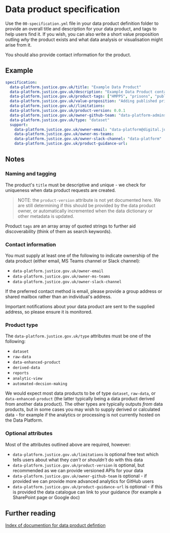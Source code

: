# Data product specification

Use the `00-specification.yml` file in your data product definition folder to provide an overall title and description for your data product, and tags to help users find it. If you wish, you can also write a short value proposition outling _why_ the product exists and what data analysis or visualisation might arise from it.

You should also provide contact information for the product.

## Example

```yaml
specification:
  data-platform.justice.gov.uk/title: "Example Data Product"
  data-platform.justice.gov.uk/description: "Example Data Product contains published prison population from 2001 to present"
  data-platform.justice.gov.uk/product-tags: ["HMPPS", "prisons", "published data", "national statistics"]
  data-platform.justice.gov.uk/value-proposition: "Adding published prison population allows for a reusable, consistent, safely sharable resource for this commonly used data"
  data-platform.justice.gov.uk//limitations:
  data-platform.justice.gov.uk/product-version: 0.0.1
  data-platform.justice.gov.uk/owner-github-team: "data-platform-admins"
  data-platform.justice.gov.uk/type: "dataset"
  support:
    data-platform.justice.gov.uk/owner-email: "data-platform@digital.justice.gov.uk"
    data-platform.justice.gov.uk/owner-ms-teams:
    data-platform.justice.gov.uk/owner-slack-channel: "data-platform"
    data-platform.justice.gov.uk/product-guidance-url:
```

## Notes

### Naming and tagging

The product's `title` must be descriptive and unique - we check for uniqueness when data product requests are created.

> NOTE: the `product-version` attribute is not yet documented here. We are still determining if this should be provided by the data product owner, or automatically incremented when the data dictionary or other metadata is updated.

Product `tags` are an array array of quoted strings to further aid discoverability (think of them as search keywords).

### Contact information

You must supply at least one of the following to indicate ownership of the data product (either email, MS Teams channel or Slack channel):

- `data-platform.justice.gov.uk/owner-email`
- `data-platform.justice.gov.uk/owner-ms-teams`
- `data-platform.justice.gov.uk/owner-slack-channel`

If the preferred contact method is email, please provide a group address or shared mailbox rather than an individual's address.

Important notifications about your data product are sent to the supplied address, so please ensure it is monitored.

### Product type

The `data-platform.justice.gov.uk/type` attributes must be one of the following:

- `dataset`
- `raw-data`
- `data-enhanced-product`
- `derived-data`
- `reports`
- `analytic-view`
- `automated-decsion-making`

We would expect most data products to be of type `dataset`, `raw-data`, or `data-enhanced-product` (the latter typically being a data product derived from another data product). The other types are typically outputs _from_ data products, but in some cases you may wish to supply derived or calculated data - for example if the analytics or processing is not currently hosted on the Data Platform.

### Optional attributes

Most of the attributes outlined above are required, however:

- `data-platform.justice.gov.uk/limitations` is optional free text which tells users about what they _can't_ or _shouldn't_ do with this data
- `data-platform.justice.gov.uk/product-version` is optional, but recommended as we can provide versioned APIs for your data
- `data-platform.justice.gov.uk/owner-github-team` is optional - if provided we can provide more advanced analytics for GitHub users
- `data-platform.justice.gov.uk/product-guidance-url` is optional - if this is provided the data catalogue can link to your guidance (for example a SharePoint page or Google doc)

## Further reading

[Index of documention for data product defintion](../README.md#defining-a-data-product)
